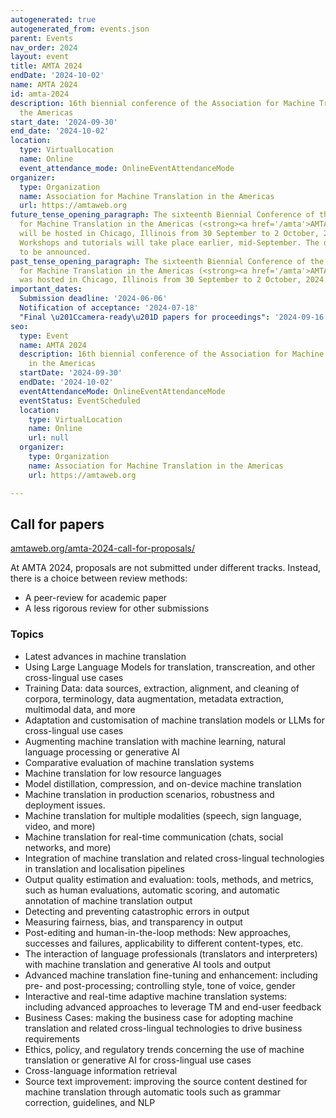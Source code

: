 ```yaml
---
autogenerated: true
autogenerated_from: events.json
parent: Events
nav_order: 2024
layout: event
title: AMTA 2024
endDate: '2024-10-02'
name: AMTA 2024
id: amta-2024
description: 16th biennial conference of the Association for Machine Translation in
  the Americas
start_date: '2024-09-30'
end_date: '2024-10-02'
location:
  type: VirtualLocation
  name: Online
  event_attendance_mode: OnlineEventAttendanceMode
organizer:
  type: Organization
  name: Association for Machine Translation in the Americas
  url: https://amtaweb.org
future_tense_opening_paragraph: The sixteenth Biennial Conference of the Association
  for Machine Translation in the Americas (<strong><a href='/amta'>AMTA</a> 2024</strong>)
  will be hosted in Chicago, Illinois from 30 September to 2 October, 2024. <br><br>
  Workshops and tutorials will take place earlier, mid-September. The date is yet
  to be announced.
past_tense_opening_paragraph: The sixteenth Biennial Conference of the Association
  for Machine Translation in the Americas (<strong><a href='/amta'>AMTA</a> 2024</strong>)
  was hosted in Chicago, Illinois from 30 September to 2 October, 2024.
important_dates:
  Submission deadline: '2024-06-06'
  Notification of acceptance: '2024-07-18'
  "Final \u201Ccamera-ready\u201D papers for proceedings": '2024-09-16'
seo:
  type: Event
  name: AMTA 2024
  description: 16th biennial conference of the Association for Machine Translation
    in the Americas
  startDate: '2024-09-30'
  endDate: '2024-10-02'
  eventAttendanceMode: OnlineEventAttendanceMode
  eventStatus: EventScheduled
  location:
    type: VirtualLocation
    name: Online
    url: null
  organizer:
    type: Organization
    name: Association for Machine Translation in the Americas
    url: https://amtaweb.org

---
```

## Call for papers

[amtaweb.org/amta-2024-call-for-proposals/](https://amtaweb.org/amta-2024-call-for-proposals/)

At AMTA 2024, proposals are not submitted under different tracks.
Instead, there is a choice between review methods:

- A peer-review for academic paper
- A less rigorous review for other submissions


### Topics

- Latest advances in machine translation
- Using Large Language Models for translation, transcreation, and other cross-lingual use cases
- Training Data: data sources, extraction, alignment, and cleaning of corpora, terminology, data augmentation, metadata extraction, multimodal data, and more
- Adaptation and customisation of machine translation models or LLMs for cross-lingual use cases
- Augmenting machine translation with machine learning, natural language processing or generative AI
- Comparative evaluation of machine translation systems
- Machine translation for low resource languages
- Model distillation, compression, and on-device machine translation
- Machine translation in production scenarios, robustness and deployment issues.
- Machine translation for multiple modalities (speech, sign language, video, and more)
- Machine translation for real-time communication (chats, social networks, and more)
- Integration of machine translation and related cross-lingual technologies in translation and localisation pipelines
- Output quality estimation and evaluation: tools, methods, and metrics, such as human evaluations, automatic scoring, and automatic annotation of machine translation output
- Detecting and preventing catastrophic errors in output
- Measuring fairness, bias, and transparency in output
- Post-editing and human-in-the-loop methods: New approaches, successes and failures, applicability to different content-types, etc.
- The interaction of language professionals (translators and interpreters) with machine translation and generative AI tools and output
- Advanced machine translation fine-tuning and enhancement: including pre- and post-processing; controlling style, tone of voice, gender
- Interactive and real-time adaptive machine translation systems: including advanced approaches to leverage TM and end-user feedback
- Business Cases: making the business case for adopting machine translation and related cross-lingual technologies to drive business requirements
- Ethics, policy, and regulatory trends concerning the use of machine translation or generative AI for cross-lingual use cases
- Cross-language information retrieval
-  Source text improvement: improving the source content destined for machine translation through automatic tools such as grammar correction, guidelines, and NLP
